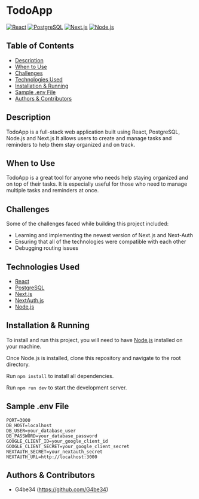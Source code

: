 

# TodoApp

[![React](https://a11ybadges.com/badge?logo=react)](https://reactjs.org/)
[![PostgreSQL](https://a11ybadges.com/badge?logo=postgresql)](https://www.postgresql.org/)
[![Next.js](https://a11ybadges.com/badge?logo=nextdotjs)](https://nextjs.org/)
[![Node.js](https://a11ybadges.com/badge?logo=nodedotjs)](https://nodejs.org/en)

## Table of Contents

* [Description](#description)
* [When to Use](#when-to-use)
* [Challenges](#challenges)
* [Technologies Used](#technologies-used)
* [Installation & Running](#installation--running)
* [Sample .env File](#sample-env-file)
* [Authors & Contributors](#authors--contributors)

## Description

TodoApp is a full-stack web application built using React, PostgreSQL, Node.js and Next.js It allows users to create and manage tasks and reminders to help them stay organized and on track.

## When to Use

TodoApp is a great tool for anyone who needs help staying organized and on top of their tasks. It is especially useful for those who need to manage multiple tasks and reminders at once.

## Challenges

Some of the challenges faced while building this project included:

- Learning and implementing the newest version of Next.js and Next-Auth
- Ensuring that all of the technologies were compatible with each other
- Debugging routing issues

## Technologies Used

- [React](https://reactjs.org/)
- [PostgreSQL](https://www.postgresql.org/)
- [Next.js](https://nextjs.org/)
- [NextAuth.js](https://next-auth.js.org/)
- [Node.js](https://nodejs.org/en)

## Installation & Running

To install and run this project, you will need to have [Node.js](https://nodejs.org/en/) installed on your machine.

Once Node.js is installed, clone this repository and navigate to the root directory.

Run `npm install` to install all dependencies.

Run `npm run dev` to start the development server.

## Sample .env File

```
PORT=3000
DB_HOST=localhost
DB_USER=your_database_user
DB_PASSWORD=your_database_password
GOOGLE_CLIENT_ID=your_google_client_id
GOOGLE_CLIENT_SECRET=your_google_client_secret
NEXTAUTH_SECRET=your_nextauth_secret
NEXTAUTH_URL=http://localhost:3000
```

## Authors & Contributors

- G4be34 (https://github.com/G4be34)
